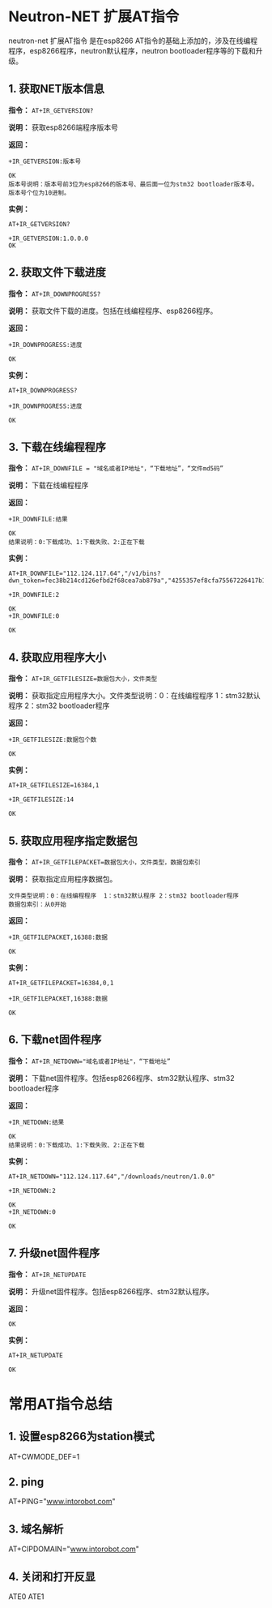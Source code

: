 # Neutron-NET 扩展AT指令
neutron-net 扩展AT指令 是在esp8266 AT指令的基础上添加的，涉及在线编程程序，esp8266程序，neutron默认程序，neutron bootloader程序等的下载和升级。


## 1. 获取NET版本信息
 **指令：**  `AT+IR_GETVERSION?`

 **说明：**  获取esp8266端程序版本号

 **返回：**

    +IR_GETVERSION:版本号

    OK
    版本号说明：版本号前3位为esp8266的版本号、最后面一位为stm32 bootloader版本号。 版本号个位为10进制。

 **实例：**

    AT+IR_GETVERSION?

    +IR_GETVERSION:1.0.0.0
    OK


## 2. 获取文件下载进度
 **指令：**  `AT+IR_DOWNPROGRESS?`

 **说明：**  获取文件下载的进度。包括在线编程程序、esp8266程序。

 **返回：**

    +IR_DOWNPROGRESS:进度

    OK

 **实例：**

    AT+IR_DOWNPROGRESS?

    +IR_DOWNPROGRESS:进度

    OK

## 3. 下载在线编程程序
 **指令：**  `AT+IR_DOWNFILE = "域名或者IP地址"，“下载地址”，“文件md5码”`

 **说明：**  下载在线编程程序

 **返回：**

    +IR_DOWNFILE:结果

    OK
    结果说明：0:下载成功、1:下载失败、2:正在下载

 **实例：**

    AT+IR_DOWNFILE="112.124.117.64","/v1/bins?dwn_token=fec38b214cd126efbd2f68cea7ab879a","4255357ef8cfa75567226417b113582f"

    +IR_DOWNFILE:2

    OK
    +IR_DOWNFILE:0

    OK

## 4. 获取应用程序大小
 **指令：**  `AT+IR_GETFILESIZE=数据包大小，文件类型`

 **说明：**  获取指定应用程序大小。文件类型说明：0：在线编程程序  1：stm32默认程序 2：stm32 bootloader程序

 **返回：**

    +IR_GETFILESIZE:数据包个数

    OK

 **实例：**

    AT+IR_GETFILESIZE=16384,1

    +IR_GETFILESIZE:14

    OK

## 5. 获取应用程序指定数据包
 **指令：**  `AT+IR_GETFILEPACKET=数据包大小，文件类型，数据包索引`

 **说明：**  获取指定应用程序数据包。

    文件类型说明：0：在线编程程序  1：stm32默认程序 2：stm32 bootloader程序
    数据包索引：从0开始

 **返回：**

    +IR_GETFILEPACKET,16388:数据

    OK

 **实例：**

    AT+IR_GETFILEPACKET=16384,0,1

    +IR_GETFILEPACKET,16388:数据

    OK

## 6. 下载net固件程序
 **指令：**  `AT+IR_NETDOWN="域名或者IP地址"，“下载地址”`

 **说明：**  下载net固件程序。包括esp8266程序、stm32默认程序、stm32 bootloader程序

 **返回：**

    +IR_NETDOWN:结果

    OK
    结果说明：0:下载成功、1:下载失败、2:正在下载

 **实例：**

    AT+IR_NETDOWN="112.124.117.64","/downloads/neutron/1.0.0"

    +IR_NETDOWN:2

    OK
    +IR_NETDOWN:0

    OK

## 7. 升级net固件程序
 **指令：**  `AT+IR_NETUPDATE`

 **说明：**  升级net固件程序。包括esp8266程序、stm32默认程序。

 **返回：**

    OK

 **实例：**

    AT+IR_NETUPDATE

    OK


# 常用AT指令总结

## 1. 设置esp8266为station模式
AT+CWMODE_DEF=1
## 2. ping
AT+PING="www.intorobot.com"
## 3. 域名解析
AT+CIPDOMAIN="www.intorobot.com"
## 4. 关闭和打开反显
ATE0
ATE1


